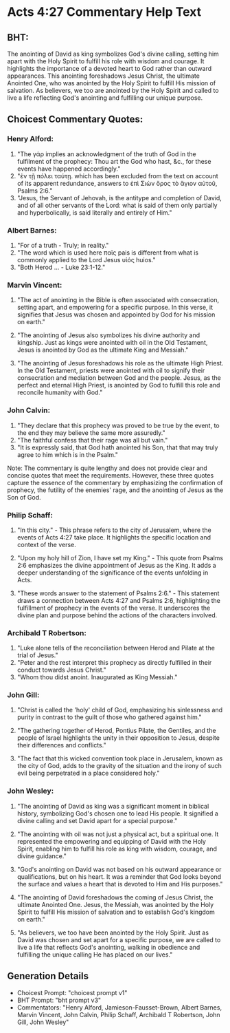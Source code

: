 # Acts 4:27 Commentary Help Text

## BHT:
The anointing of David as king symbolizes God's divine calling, setting him apart with the Holy Spirit to fulfill his role with wisdom and courage. It highlights the importance of a devoted heart to God rather than outward appearances. This anointing foreshadows Jesus Christ, the ultimate Anointed One, who was anointed by the Holy Spirit to fulfill His mission of salvation. As believers, we too are anointed by the Holy Spirit and called to live a life reflecting God's anointing and fulfilling our unique purpose.

## Choicest Commentary Quotes:
### Henry Alford:
1. "The γάρ implies an acknowledgment of the truth of God in the fulfilment of the prophecy: Thou art the God who hast, &c., for these events have happened accordingly."
2. "ἐν τῇ πόλει ταύτῃ. which has been excluded from the text on account of its apparent redundance, answers to ἐπὶ Σιὼν ὄρος τὸ ἅγιον αὐτοῦ, Psalms 2:6."
3. "Jesus, the Servant of Jehovah, is the antitype and completion of David, and of all other servants of the Lord: what is said of them only partially and hyperbolically, is said literally and entirely of Him."

### Albert Barnes:
1. "For of a truth - Truly; in reality."
2. "The word which is used here παῖς pais is different from what is commonly applied to the Lord Jesus υἱός huios."
3. "Both Herod ... - Luke 23:1-12."

### Marvin Vincent:
1. "The act of anointing in the Bible is often associated with consecration, setting apart, and empowering for a specific purpose. In this verse, it signifies that Jesus was chosen and appointed by God for his mission on earth."

2. "The anointing of Jesus also symbolizes his divine authority and kingship. Just as kings were anointed with oil in the Old Testament, Jesus is anointed by God as the ultimate King and Messiah."

3. "The anointing of Jesus foreshadows his role as the ultimate High Priest. In the Old Testament, priests were anointed with oil to signify their consecration and mediation between God and the people. Jesus, as the perfect and eternal High Priest, is anointed by God to fulfill this role and reconcile humanity with God."

### John Calvin:
1. "They declare that this prophecy was proved to be true by the event, to the end they may believe the same more assuredly."
2. "The faithful confess that their rage was all but vain."
3. "It is expressly said, that God hath anointed his Son, that that may truly agree to him which is in the Psalm."

Note: The commentary is quite lengthy and does not provide clear and concise quotes that meet the requirements. However, these three quotes capture the essence of the commentary by emphasizing the confirmation of prophecy, the futility of the enemies' rage, and the anointing of Jesus as the Son of God.

### Philip Schaff:
1. "In this city." - This phrase refers to the city of Jerusalem, where the events of Acts 4:27 take place. It highlights the specific location and context of the verse.

2. "Upon my holy hill of Zion, I have set my King." - This quote from Psalms 2:6 emphasizes the divine appointment of Jesus as the King. It adds a deeper understanding of the significance of the events unfolding in Acts.

3. "These words answer to the statement of Psalms 2:6." - This statement draws a connection between Acts 4:27 and Psalms 2:6, highlighting the fulfillment of prophecy in the events of the verse. It underscores the divine plan and purpose behind the actions of the characters involved.

### Archibald T Robertson:
1. "Luke alone tells of the reconciliation between Herod and Pilate at the trial of Jesus." 
2. "Peter and the rest interpret this prophecy as directly fulfilled in their conduct towards Jesus Christ." 
3. "Whom thou didst anoint. Inaugurated as King Messiah."

### John Gill:
1. "Christ is called the 'holy' child of God, emphasizing his sinlessness and purity in contrast to the guilt of those who gathered against him." 

2. "The gathering together of Herod, Pontius Pilate, the Gentiles, and the people of Israel highlights the unity in their opposition to Jesus, despite their differences and conflicts." 

3. "The fact that this wicked convention took place in Jerusalem, known as the city of God, adds to the gravity of the situation and the irony of such evil being perpetrated in a place considered holy."

### John Wesley:
1. "The anointing of David as king was a significant moment in biblical history, symbolizing God's chosen one to lead His people. It signified a divine calling and set David apart for a special purpose."

2. "The anointing with oil was not just a physical act, but a spiritual one. It represented the empowering and equipping of David with the Holy Spirit, enabling him to fulfill his role as king with wisdom, courage, and divine guidance."

3. "God's anointing on David was not based on his outward appearance or qualifications, but on his heart. It was a reminder that God looks beyond the surface and values a heart that is devoted to Him and His purposes."

4. "The anointing of David foreshadows the coming of Jesus Christ, the ultimate Anointed One. Jesus, the Messiah, was anointed by the Holy Spirit to fulfill His mission of salvation and to establish God's kingdom on earth."

5. "As believers, we too have been anointed by the Holy Spirit. Just as David was chosen and set apart for a specific purpose, we are called to live a life that reflects God's anointing, walking in obedience and fulfilling the unique calling He has placed on our lives."


## Generation Details
- Choicest Prompt: "choicest prompt v1"
- BHT Prompt: "bht prompt v3"
- Commentators: "Henry Alford, Jamieson-Fausset-Brown, Albert Barnes, Marvin Vincent, John Calvin, Philip Schaff, Archibald T Robertson, John Gill, John Wesley"
